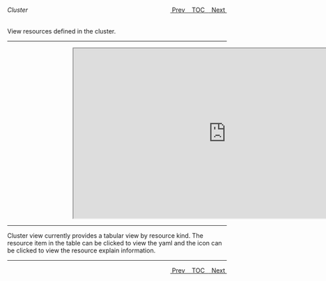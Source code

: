 <topicKey cluster/>
<topicBack id="topicNext" link="xreference"/>
<topicNext id="topicBack" link="storage"/>

<a style="float: right;" href="javascript:docNextTopic()">&nbsp;&nbsp;Next&nbsp;<i class="fas fa-lg fa-arrow-right"></i></a>
<a style="float: right;" href="javascript:docNextTopic('toc')">&nbsp;&nbsp;TOC&nbsp;&nbsp;</a>
<a style="float: right;" href="javascript:docPrevTopic()"><i class="fas fa-lg fa-arrow-left"></i>&nbsp;Prev&nbsp;&nbsp;</a>

###### Cluster

View resources defined in the cluster.  

---

<div style="margin-left: 150px;">
    <iframe width="700" height="390" src="https://www.youtube.com/embed/8LtXugxdASY">
    </iframe>
</div>

---


Cluster view currently provides a tabular view by resource kind.  The resource item in the table can be clicked to view the yaml and the icon can be clicked to view the resource explain information.

---

<a style="float: right;" href="javascript:docNextTopic()">&nbsp;&nbsp;Next&nbsp;<i class="fas fa-lg fa-arrow-right"></i></a>
<a style="float: right;" href="javascript:docNextTopic('toc')">&nbsp;&nbsp;TOC&nbsp;&nbsp;</a>
<a style="float: right;" href="javascript:docPrevTopic()"><i class="fas fa-lg fa-arrow-left"></i>&nbsp;Prev&nbsp;&nbsp;</a>
